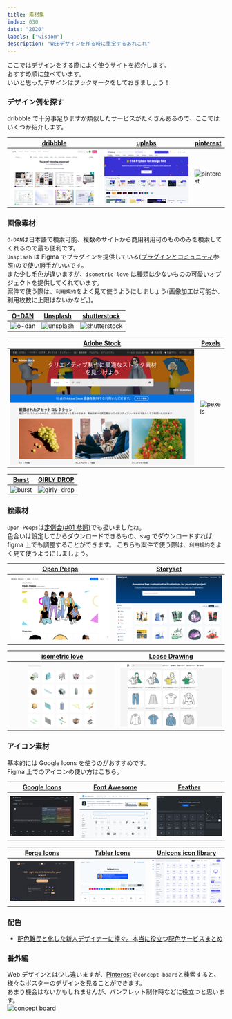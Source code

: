 ```yaml
---
title: 素材集
index: 030
date: "2020"
labels: ["wisdom"]
description: "WEBデザインを作る時に重宝するあれこれ"
---
```


ここではデザインをする際によく使うサイトを紹介します。  
おすすめ順に並べています。  
いいと思ったデザインはブックマークをしておきましょう！

### デザイン例を探す

dribbble で十分事足りますが類似したサービスがたくさんあるので、ここではいくつか紹介します。

| [dribbble](https://dribbble.com/) | [uplabs](https://www.uplabs.com/) | [pinterest](https://www.pinterest.jp/) |
| --------------------------------- | --------------------------------- | -------------------------------------- |
| ![dribbble](./img/dribbble.png)   | ![uplabs](./img/uplabs.png)       | ![pinterest](./img/pinterest.png)      |

### 画像素材

`O-DAN`は日本語で検索可能、複数のサイトから商用利用可のもののみを検索してくれるので最も便利です。  
`Unsplash` は Figma でプラグインを提供している([プラグインとコミュニティ](/figma/section5/)参照)ので使い勝手がいいです。  
また少し毛色が違いますが、`isometric love` は種類は少ないものの可愛いオブジェクトを提供してくれています。  
案件で使う際は、`利用規約`をよく見て使うようにしましょう(画像加工は可能か、利用枚数に上限はないかなど。)。

| [O-DAN](https://o-dan.net/ja/) | [Unsplash](https://unsplash.com/) | [shutterstock](https://www.shutterstock.com/) |
| ------------------------------ | --------------------------------- | --------------------------------------------- |
| ![o-dan](./img/o-dan.png)      | ![unsplash](./img/unsplash.png)   | ![shutterstock](./img/shutterstock.png)       |

| [Adobe Stock](https://stock.adobe.com/jp/) | [Pexels](https://pexels.com/ja-jp/) |
| ------------------------------------------ | ----------------------------------- |
| ![adobe-stock](./img/adobe-stock.png)      | ![pexels](./img/pexels.png)         |

| [Burst](https://burst.shopify.com) | [GIRLY DROP](https://girlydrop.com) |
| ---------------------------------- | ----------------------------------- |
| ![burst](./img/burst.png)          | ![girly-drop](./img/girly-drop.png) |

### 絵素材

`Open Peeps`は[定例会(#01 参照)](https://www.notion.so/0da57c003ede4c559398e28f50e3af65)でも扱いましたね。  
色合いは設定してからダウンロードできるもの、svg でダウンロードすれば figma 上でも調整することができます。
こちらも案件で使う際は、`利用規約`をよく見て使うようにしましょう。

| [Open Peeps](https://blush.design/collections/open-peeps) | [Storyset](https://storyset.com/) |
| --------------------------------------------------------- | --------------------------------- |
| ![open peeps](./img/open-peeps.png)                       | ![storyset](./img/storyset.png)   |

| [isometric love](https://www.isometriclove.com/) | [Loose Drawing](https://loosedrawing.com/) |
| ------------------------------------------------ | ------------------------------------------ |
| ![isometric-love](./img/isometric-love.png)      | ![loose-drawing](./img/loose-drawing.png)  |

### アイコン素材

基本的には Google Icons を使うのがおすすめです。  
Figma 上でのアイコンの使い方はこちら。

| [Google Icons](https://fonts.google.com/icons) | [Font Awesome](https://fontawesome.com/icons?d=gallery) | [Feather](https://feathericons.com/) |
| ---------------------------------------------- | ------------------------------------------------------- | ------------------------------------ |
| ![google icons](./img/google-icons.png)        | ![font awesome](./img/font-awesome.png)                 | ![feather](./img/feather.png)        |

| [Forge Icons](https://icons.theforgesmith.com/) | [Tabler Icons](https://tablericons.com/) | [Unicons icon library](https://iconscout.com/unicons/explore/line) |
| ----------------------------------------------- | ---------------------------------------- | ------------------------------------------------------------------ |
| ![forge icons](./img/forge-icons.png)           | ![tabler icons](./img/tabler-icons.png)  | ![Unicons icon library](./img/unicons-icon.png)                    |

### 配色

- [配色難民と化した新人デザイナーに捧ぐ。本当に役立つ配色サービスまとめ](https://liginc.co.jp/399974)

### 番外編

Web デザインとは少し違いますが、[Pinterest](https://www.pinterest.jp/search/pins/?rs=ac&len=2&q=concept%20board&eq=concep&etslf=4342&term_meta%5B%5D=concept%7Cautocomplete%7C0&term_meta%5B%5D=board%7Cautocomplete%7C0)で`concept board`と検索すると、様々なポスターのデザインを見ることができます。  
あまり機会はないかもしれませんが、パンフレット制作時などに役立つと思います。  
![concept board](./img/concept-board.png)
